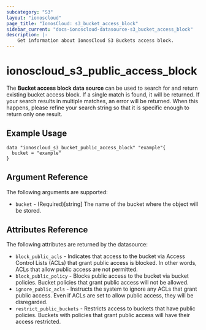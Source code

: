 ```yaml
---
subcategory: "S3"
layout: "ionoscloud"
page_title: "IonosCloud: s3_bucket_access_block"
sidebar_current: "docs-ionoscloud-datasource-s3_bucket_access_block"
description: |-
    Get information about IonosCloud S3 Buckets access block.
---
```


# ionoscloud_s3_public_access_block

The **Bucket access block data source** can be used to search for and return existing bucket access block.
If a single match is found, it will be returned. If your search results in multiple matches, an error will be returned.
When this happens, please refine your search string so that it is specific enough to return only one result.

## Example Usage

```hcl
data "ionoscloud_s3_bucket_public_access_block" "example"{
  bucket = "example"
}

```

## Argument Reference

The following arguments are supported:

- `bucket` - (Required)[string] The name of the bucket where the object will be stored.

## Attributes Reference

The following attributes are returned by the datasource:

- `block_public_acls` - Indicates that access to the bucket via Access Control Lists (ACLs) that grant public access is blocked. In other words, ACLs that allow public access are not permitted.
- `block_public_policy` - Blocks public access to the bucket via bucket policies. Bucket policies that grant public access will not be allowed.
- `ignore_public_acls` - Instructs the system to ignore any ACLs that grant public access. Even if ACLs are set to allow public access, they will be disregarded.
- `restrict_public_buckets` - Restricts access to buckets that have public policies. Buckets with policies that grant public access will have their access restricted.

